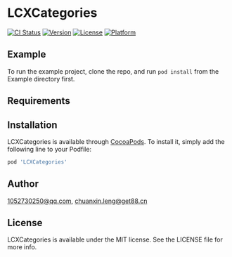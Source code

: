 # LCXCategories

[![CI Status](https://img.shields.io/travis/1052730250@qq.com/LCXCategories.svg?style=flat)](https://travis-ci.org/1052730250@qq.com/LCXCategories)
[![Version](https://img.shields.io/cocoapods/v/LCXCategories.svg?style=flat)](https://cocoapods.org/pods/LCXCategories)
[![License](https://img.shields.io/cocoapods/l/LCXCategories.svg?style=flat)](https://cocoapods.org/pods/LCXCategories)
[![Platform](https://img.shields.io/cocoapods/p/LCXCategories.svg?style=flat)](https://cocoapods.org/pods/LCXCategories)

## Example

To run the example project, clone the repo, and run `pod install` from the Example directory first.

## Requirements

## Installation

LCXCategories is available through [CocoaPods](https://cocoapods.org). To install
it, simply add the following line to your Podfile:

```ruby
pod 'LCXCategories'
```

## Author

1052730250@qq.com, chuanxin.leng@get88.cn

## License

LCXCategories is available under the MIT license. See the LICENSE file for more info.
